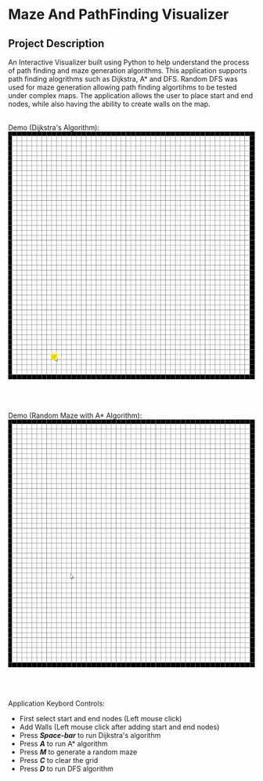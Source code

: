 # Maze And PathFinding Visualizer

## Project Description
An Interactive Visualizer built using Python to help understand the process of path finding and maze generation algorithms. This application supports path finding alogrithms
such as Dijkstra, A* and DFS. Random DFS was used for maze generation allowing path finding algortihms to be tested under complex maps.
The application allows the user to place start and end nodes, while also having the ability to create walls on the map.
<br/>
<br/>



Demo (Dijkstra's Algorithm):
![](Dij.gif)

<br/>
<br/>

Demo (Random Maze with A* Algorithm):
![](Maze.gif)

<br/>
<br/>

Application Keybord Controls:
- First select start and end nodes (Left mouse click)
- Add Walls (Left mouse click after adding start and end nodes)
- Press **_Space-bar_** to run Dijkstra's algorithm
- Press **_A_** to run A* algorithm
- Press **_M_** to generate a random maze
- Press **_C_** to clear the grid
- Press **_D_** to run DFS algorithm
